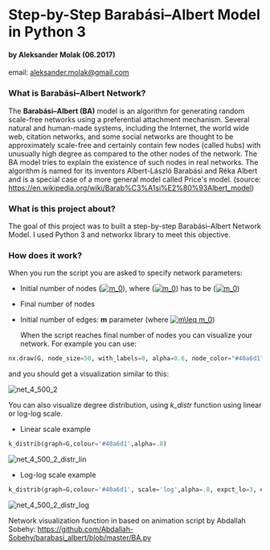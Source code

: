 # Step-by-Step Barabási–Albert Model in Python 3
#### by Aleksander Molak (06.2017)
email: aleksander.molak@gmail.com 

### What is Barabási–Albert Network?
   The **Barabási–Albert (BA)** model is an algorithm for generating random scale-free networks 
using a preferential attachment mechanism.
Several natural and human-made systems, including the Internet, the world wide web, citation networks, 
and some social networks are thought to be approximately scale-free and certainly contain few nodes (called hubs) 
with unusually high degree as compared to the other nodes of the network. 
The BA model tries to explain the existence of such nodes in real networks. 
The algorithm is named for its inventors Albert-László Barabási and Réka Albert 
and is a special case of a more general model called Price's model.
(source: https://en.wikipedia.org/wiki/Barab%C3%A1si%E2%80%93Albert_model)

### What is this project about?
   The goal of this project was to built a step-by-step Barabási–Albert Network Model. 
I used Python 3 and networkx library to meet this objective.

### How does it work?
   When you run the script you are asked to specify network parameters:

* Initial number of nodes (<a href="https://www.codecogs.com/eqnedit.php?latex=m_0" target="_blank"><img src="https://latex.codecogs.com/gif.latex?m_0" title="m_0" /></a>), where (<a href="https://www.codecogs.com/eqnedit.php?latex=m_0" target="_blank"><img src="https://latex.codecogs.com/gif.latex?m_0" title="m_0" /></a>) has to be (<a href="https://www.codecogs.com/eqnedit.php?latex=>1" target="_blank"><img src="https://latex.codecogs.com/gif.latex?m_0" title="m_0" /></a>)

* Final number of nodes

* Initial number of edges: **m** parameter (where <a href="https://www.codecogs.com/eqnedit.php?latex=m\leq&space;m_0" target="_blank"><img src="https://latex.codecogs.com/gif.latex?m\leq&space;m_0" title="m\leq m_0" /></a>)

   When the script reaches final number of nodes you can visualize your network. For example you can use:
   
```python
nx.draw(G, node_size=50, with_labels=0, alpha=0.6, node_color="#40a6d1", edge_color="#52bced")
```

and you should get a visualization similar to this:

![net_4_500_2](https://user-images.githubusercontent.com/28199898/29740901-0c37361a-8a62-11e7-8dc0-5c7abe6f2423.png)

You can also visualize degree distribution, using *k_distr* function using linear or log-log scale.

* Linear scale example

```python
k_distrib(graph=G,colour='#40a6d1',alpha=.8)
```

![net_4_500_2_distr_lin](https://user-images.githubusercontent.com/28199898/29740902-0c398046-8a62-11e7-9a30-2d0a00751f22.png)

* Log-log scale example

```python
k_distrib(graph=G,colour='#40a6d1', scale='log',alpha=.8, expct_lo=3, expct_hi=14, expct_const=8)
```

![net_4_500_2_distr_log](https://user-images.githubusercontent.com/28199898/29740900-0c371298-8a62-11e7-887a-8241533fd6c4.png)

Network visualization function in based on animation script by Abdallah Sobehy:
https://github.com/Abdallah-Sobehy/barabasi_albert/blob/master/BA.py


